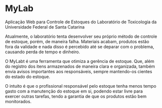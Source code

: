MyLab
========

Aplicação Web para Controle de Estoques do Laboratório de Toxicologia da Universidade Federal de Santa Catarina

Atualmente, o laboratório tenta desenvolver seu próprio método de controle de estoque, porém, de maneira falha. Materiais acabam, produtos estão fora da validade e nada disso é percebido até se deparar com o problema, causando perda de tempo e dinheiro. 

O MyLabt é uma ferramenta que otimiza a gerência de estoque. Que, além do registro dos itens armazenados de maneira clara e organizada, também envia avisos importantes aos responsáveis, sempre mantendo-os cientes do estado do estoque. 

O intuito é que o profissional responsável pelo estoque tenha menos tempo gasto com a manutenção do estoque em si, podendo estar livre para exercer outras tarefas, tendo a garantia de que os produtos estão bem monitorados.
